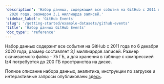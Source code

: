 ```yaml
---
'description': 'Набор данных, содержащий все события на GitHub с 2011 года по 6 декабря
  2020 года, размером 3.1 миллиарда записей.'
'sidebar_label': 'GitHub Events'
'slug': '/getting-started/example-datasets/github-events'
'title': 'Набор данных GitHub Events'
'doc_type': 'reference'
---
```


Набор данных содержит все события на GitHub с 2011 года по 6 декабря 2020 года, размер составляет 3,1 миллиардов записей. Размер скачиваемого файла - 75 ГБ, а для хранения в таблице с компрессией lz4 потребуется до 200 ГБ пространства на диске.

Полное описание набора данных, аналитика, инструкции по загрузке и интерактивные запросы опубликованы [здесь](https://ghe.clickhouse.tech/).
